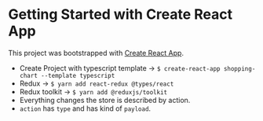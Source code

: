 # Getting Started with Create React App

This project was bootstrapped with [Create React App](https://github.com/facebook/create-react-app).
- Create Project with typescript template -> `$ create-react-app shopping-chart --template typescript`
- Redux -> `$ yarn add react-redux @types/react`
- Redux toolkit -> `$ yarn add @reduxjs/toolkit`
- Everything changes the store is described by action.
- `action` has `type` and has kind of `payload`.